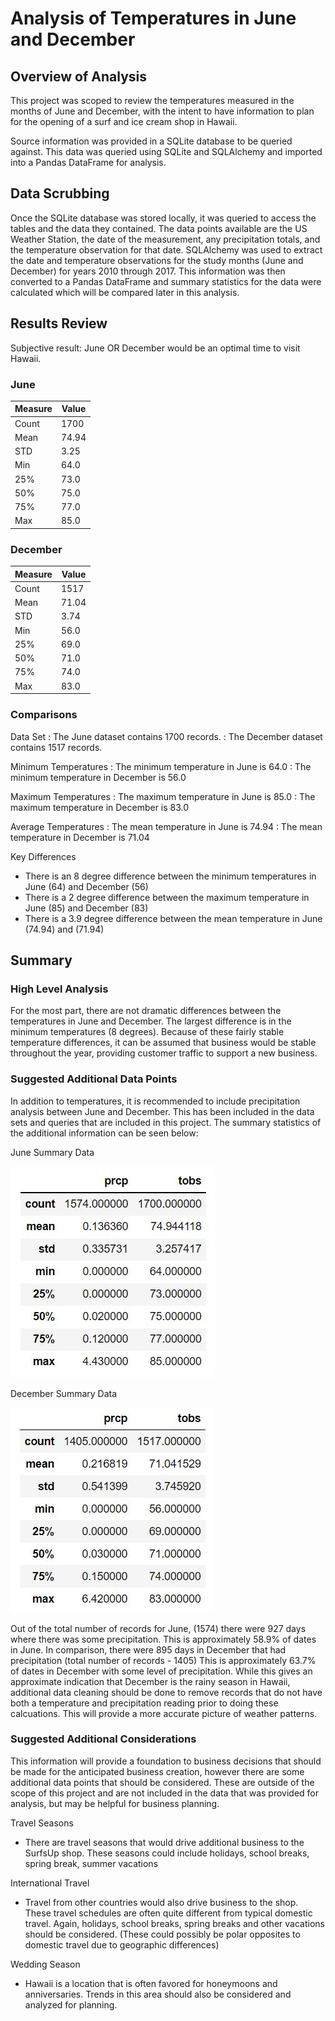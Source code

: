 # Analysis of Temperatures in June and December 
## Overview of Analysis
This project was scoped to review the temperatures measured in the months of June and December, with the intent to have information to plan for the opening of a surf and ice cream shop in Hawaii.  

Source information was provided in a SQLite database to be queried against.  This data was queried using SQLite and SQLAlchemy and imported into a Pandas DataFrame for analysis.  

## Data Scrubbing 
Once the SQLite database was stored locally, it was queried to access the tables and the data they contained.  The data points available are the US Weather Station, the date of the measurement, any precipitation totals, and the temperature observation for that date.    SQLAlchemy was used to extract the date and temperature observations for the study  months (June and December) for years 2010 through 2017.  This information was then converted to a Pandas DataFrame and summary statistics for the data were calculated which will be compared later in this analysis. 

## Results Review
Subjective result: June OR December would be an optimal time to visit Hawaii.  
 
### June 
|Measure|Value|
|---|---|
|Count|1700|
|Mean|74.94|
|STD|3.25|
|Min|64.0|
|25%|73.0|
|50%|75.0|
|75%|77.0|
|Max|85.0|

### December 
|Measure|Value|
|---|---|
|Count|1517|
|Mean|71.04|
|STD|3.74|
|Min|56.0|
|25%|69.0|
|50%|71.0|
|75%|74.0|
|Max|83.0|

### Comparisons 
Data Set 
: The June dataset contains 1700 records.
: The December dataset contains 1517 records. 

Minimum Temperatures
: The minimum temperature in June is 64.0
: The minimum temperature in December is 56.0 

Maximum Temperatures
: The maximum temperature in June is 85.0 
: The maximum temperature in December is 83.0 

Average Temperatures
: The mean temperature in June is 74.94
: The mean temperature in December is 71.04

Key Differences
-  There is an 8 degree difference between the minimum temperatures in June (64) and December (56)
- There is a 2 degree difference between the maximum temperature in June (85) and December (83)
-  There is a 3.9 degree difference between the mean temperature in June (74.94) and (71.94) 

## Summary 
### High Level Analysis 
For the most part, there are not dramatic differences between the temperatures in June and December.  The largest difference is in the minimum temperatures (8 degrees).  Because of these fairly stable temperature differences, it can be assumed that business would be stable throughout the year, providing customer traffic to support a new business.  

### Suggested Additional Data Points 
In addition to temperatures, it is recommended to include precipitation analysis between June and December.  This has been included in the data sets and queries that are included in this project.  The summary statistics of the additional information can be seen below: 

June Summary Data 

![June Results](https://github.com/klbrabec/surfs_up_challenge/blob/bc28846d89eee2218e8c742c639dd0ea5323ee3c/june_precip_results.JPG)


December Summary Data

![December Results](https://github.com/klbrabec/surfs_up_challenge/blob/bc28846d89eee2218e8c742c639dd0ea5323ee3c/december_precip_results.JPG)

Out of the total number of records for June, (1574) there were 927 days where there was some precipitation. This is approximately 58.9% of dates in June.  In comparison, there were 895 days in December that had precipitation (total number of records - 1405) This is approximately 63.7% of dates in December with some level of precipitation.  While this gives an approximate indication that December is the rainy season in Hawaii, additional data cleaning should be done to remove records that do not have both a temperature and precipitation reading prior to doing these calcuations.  This will provide a more accurate picture of weather patterns. 

### Suggested Additional Considerations 
This information will provide a foundation to business decisions that should be made for the anticipated business creation, however there are some additional data points that should be considered.  These are outside of the scope of this project and are not included in the data that was provided for analysis, but may be helpful for business planning. 

Travel Seasons 
- There are travel seasons that would drive additional business to the SurfsUp shop.  These seasons could include holidays, school breaks, spring break, summer vacations

International Travel 
- Travel from other countries would also drive business to the shop.  These travel schedules are often quite different from typical domestic travel.  Again, holidays, school breaks, spring breaks and other vacations should be considered.  (These could possibly be polar opposites to domestic travel due to geographic differences)

Wedding Season
- Hawaii is a location that is often favored for honeymoons and anniversaries.  Trends in this area should also be considered and analyzed for planning. 


